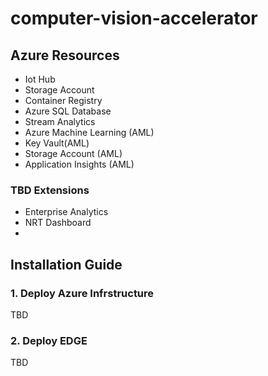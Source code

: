 # computer-vision-accelerator

## Azure Resources

- Iot Hub
- Storage Account
- Container Registry
- Azure SQL Database
- Stream Analytics
- Azure Machine Learning (AML)
- Key Vault(AML)
- Storage Account (AML)
- Application Insights (AML)

### TBD Extensions
- Enterprise Analytics
- NRT Dashboard
- 
## Installation Guide

### 1. Deploy Azure Infrstructure
TBD

### 2. Deploy EDGE 
TBD

##
